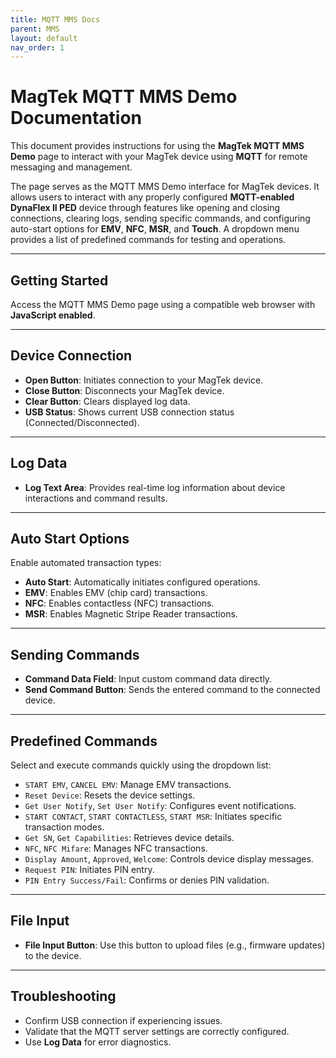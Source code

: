 ```yaml
---
title: MQTT MMS Docs
parent: MMS
layout: default
nav_order: 1
---
```


# MagTek MQTT MMS Demo Documentation

This document provides instructions for using the **MagTek MQTT MMS Demo** page to interact with your MagTek device using **MQTT** for remote messaging and management.

The page serves as the MQTT MMS Demo interface for MagTek devices. It allows users to interact with any properly configured **MQTT-enabled DynaFlex II PED** device through features like opening and closing connections, clearing logs, sending specific commands, and configuring auto-start options for **EMV**, **NFC**, **MSR**, and **Touch**. A dropdown menu provides a list of predefined commands for testing and operations.

---

## Getting Started

Access the MQTT MMS Demo page using a compatible web browser with **JavaScript enabled**.

---

## Device Connection

- **Open Button**: Initiates connection to your MagTek device.
- **Close Button**: Disconnects your MagTek device.
- **Clear Button**: Clears displayed log data.
- **USB Status**: Shows current USB connection status (Connected/Disconnected).

---

## Log Data

- **Log Text Area**: Provides real-time log information about device interactions and command results.

---

## Auto Start Options

Enable automated transaction types:

- **Auto Start**: Automatically initiates configured operations.
- **EMV**: Enables EMV (chip card) transactions.
- **NFC**: Enables contactless (NFC) transactions.
- **MSR**: Enables Magnetic Stripe Reader transactions.

---

## Sending Commands

- **Command Data Field**: Input custom command data directly.
- **Send Command Button**: Sends the entered command to the connected device.

---

## Predefined Commands

Select and execute commands quickly using the dropdown list:

- `START EMV`, `CANCEL EMV`: Manage EMV transactions.
- `Reset Device`: Resets the device settings.
- `Get User Notify`, `Set User Notify`: Configures event notifications.
- `START CONTACT`, `START CONTACTLESS`, `START MSR`: Initiates specific transaction modes.
- `Get SN`, `Get Capabilities`: Retrieves device details.
- `NFC`, `NFC Mifare`: Manages NFC transactions.
- `Display Amount`, `Approved`, `Welcome`: Controls device display messages.
- `Request PIN`: Initiates PIN entry.
- `PIN Entry Success/Fail`: Confirms or denies PIN validation.

---

## File Input

- **File Input Button**: Use this button to upload files (e.g., firmware updates) to the device.

---

## Troubleshooting

- Confirm USB connection if experiencing issues.
- Validate that the MQTT server settings are correctly configured.
- Use **Log Data** for error diagnostics.

